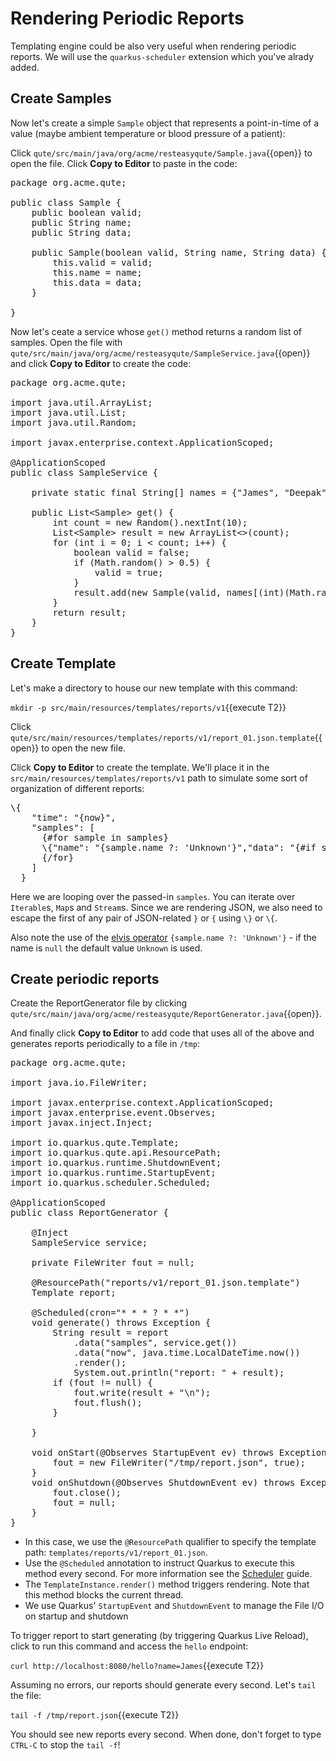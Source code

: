 # Rendering Periodic Reports

Templating engine could be also very useful when rendering periodic reports. We will use the `quarkus-scheduler` extension which you've alrady added.

## Create Samples

Now let's create a simple `Sample` object that represents a point-in-time of a value (maybe ambient temperature or blood pressure of a patient):

Click `qute/src/main/java/org/acme/resteasyqute/Sample.java`{{open}} to open the file. Click **Copy to Editor** to paste in the code:

<pre class="file" data-filename="./qute/src/main/java/org/acme/resteasyqute/Sample.java" data-target="replace">
package org.acme.qute;

public class Sample {
    public boolean valid;
    public String name;
    public String data;

    public Sample(boolean valid, String name, String data) {
        this.valid = valid;
        this.name = name;
        this.data = data;
    }

}
</pre>

Now let's ceate a service whose `get()` method returns a random list of samples. Open the file with `qute/src/main/java/org/acme/resteasyqute/SampleService.java`{{open}} and click **Copy to Editor** to create the code:

<pre class="file" data-filename="./qute/src/main/java/org/acme/resteasyqute/SampleService.java" data-target="replace">
package org.acme.qute;

import java.util.ArrayList;
import java.util.List;
import java.util.Random;

import javax.enterprise.context.ApplicationScoped;

@ApplicationScoped
public class SampleService {

    private static final String[] names = {&quot;James&quot;, &quot;Deepak&quot;, &quot;Daniel&quot;, &quot;Shaaf&quot;, &quot;Jeff&quot;, &quot;Sally&quot;};

    public List&lt;Sample&gt; get() {
        int count = new Random().nextInt(10);
        List&lt;Sample&gt; result = new ArrayList&lt;&gt;(count);
        for (int i = 0; i &lt; count; i++) {
            boolean valid = false;
            if (Math.random() &gt; 0.5) {
                valid = true;
            }
            result.add(new Sample(valid, names[(int)(Math.random() * names.length)], Math.random() + &quot;&quot;));
        }
        return result;
    }
}
</pre>

## Create Template

Let's make a directory to house our new template with this command:

`mkdir -p src/main/resources/templates/reports/v1`{{execute T2}}

Click `qute/src/main/resources/templates/reports/v1/report_01.json.template`{{open}} to open the new file.

Click **Copy to Editor** to create the template. We'll place it in the `src/main/resources/templates/reports/v1` path to simulate some sort of organization of different reports:

<pre class="file" data-filename="./qute/src/main/resources/templates/reports/v1/report_01.json.template" data-target="replace">
\{
    "time": "{now}",
    "samples": [
      {#for sample in samples}
      \{"name": "{sample.name ?: 'Unknown'}","data": "{#if sample.valid}{sample.data}{#else}--Invalid--{/if}"}{#if count < samples.size },{/if}
      {/for}
    ]
  }
</pre>

Here we are looping over the passed-in `samples`. You can iterate over `Iterable`s, `Map`s and `Stream`s. Since we are rendering JSON, we also need to escape the first of any pair of JSON-related `}` or `{` using `\}` or `\{`.

Also note the use of the [elvis operator](https://en.wikipedia.org/wiki/Elvis_operator) `{sample.name ?: 'Unknown'}` - if the name is `null` the default value `Unknown` is used.

## Create periodic reports

Create the ReportGenerator file by clicking `qute/src/main/java/org/acme/resteasyqute/ReportGenerator.java`{{open}}.

And finally click **Copy to Editor** to add code that uses all of the above and generates reports periodically to a file in `/tmp`:

<pre class="file" data-filename="./qute/src/main/java/org/acme/resteasyqute/ReportGenerator.java" data-target="replace">
package org.acme.qute;

import java.io.FileWriter;

import javax.enterprise.context.ApplicationScoped;
import javax.enterprise.event.Observes;
import javax.inject.Inject;

import io.quarkus.qute.Template;
import io.quarkus.qute.api.ResourcePath;
import io.quarkus.runtime.ShutdownEvent;
import io.quarkus.runtime.StartupEvent;
import io.quarkus.scheduler.Scheduled;

@ApplicationScoped
public class ReportGenerator {

    @Inject
    SampleService service;

    private FileWriter fout = null;

    @ResourcePath("reports/v1/report_01.json.template")
    Template report;

    @Scheduled(cron="* * * ? * *")
    void generate() throws Exception {
        String result = report
            .data("samples", service.get())
            .data("now", java.time.LocalDateTime.now())
            .render();
            System.out.println("report: " + result);
        if (fout != null) {
            fout.write(result + "\n");
            fout.flush();
        }

    }

    void onStart(@Observes StartupEvent ev) throws Exception {
        fout = new FileWriter("/tmp/report.json", true);
    }
    void onShutdown(@Observes ShutdownEvent ev) throws Exception {
        fout.close();
        fout = null;
    }
}
</pre>

* In this case, we use the `@ResourcePath` qualifier to specify the template path: `templates/reports/v1/report_01.json`.
* Use the `@Scheduled` annotation to instruct Quarkus to execute this method every second. For more information see the [Scheduler](https://quarkus.io/guides/scheduler) guide.
* The `TemplateInstance.render()` method triggers rendering. Note that this method blocks the current thread.
* We use Quarkus' `StartupEvent` and `ShutdownEvent` to manage the File I/O on startup and shutdown

To trigger report to start generating (by triggering Quarkus Live Reload), click to run this command and access the `hello` endpoint:

`curl http://localhost:8080/hello?name=James`{{execute T2}}

Assuming no errors, our reports should generate every second. Let's `tail` the file:

`tail -f /tmp/report.json`{{execute T2}}

You should see new reports every second. When done, don't forget to type `CTRL-C` to stop the `tail -f`!
